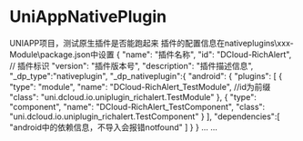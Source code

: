 # UniAppNativePlugin
UNIAPP项目，测试原生插件是否能跑起来
插件的配置信息在nativeplugins\xxx-Module\package.json中设置
{
    "name": "插件名称",
    "id": "DCloud-RichAlert", // 插件标识
    "version": "插件版本号",
    "description": "插件描述信息",
    "_dp_type":"nativeplugin",
    "_dp_nativeplugin":{
        "android": {
            "plugins": [
                {
                    "type": "module",
                    "name": "DCloud-RichAlert_TestModule", //id为前缀
                    "class": "uni.dcloud.io.uniplugin_richalert.TestModule"
                },
                {
                    "type": "component",
                    "name": "DCloud-RichAlert_TestComponent",
                    "class": "uni.dcloud.io.uniplugin_richalert.TestComponent"
                }
            ],
            "dependencies":[
                  "android中的依赖信息，不导入会报错notfound"
            ]
        }
    }
    ...
    ...
    
